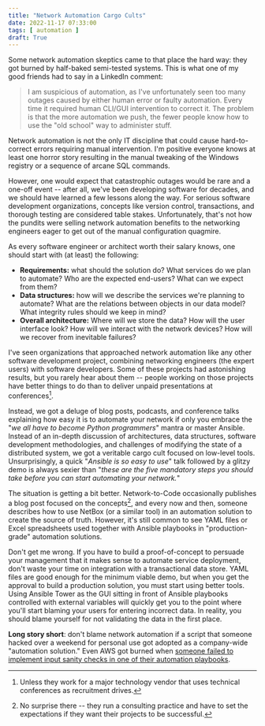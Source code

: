 ```yaml
---
title: "Network Automation Cargo Cults"
date: 2022-11-17 07:33:00
tags: [ automation ]
draft: True
---
```

Some network automation skeptics came to that place the hard way: they got burned by half-baked semi-tested systems. This is what one of my good friends had to say in a LinkedIn comment:

> I am suspicious of automation, as I've unfortunately seen too many outages caused by either human error or faulty automation. Every time it required human CLI/GUI intervention to correct it. The problem is that the more automation we push, the fewer people know how to use the "old school" way to administer stuff.

Network automation is not the only IT discipline that could cause hard-to-correct errors requiring manual intervention. I'm positive everyone knows at least one horror story resulting in the manual tweaking of the Windows registry or a sequence of arcane SQL commands.
<!--more-->
However, one would expect that catastrophic outages would be rare and a one-off event -- after all, we've been developing software for decades, and we should have learned a few lessons along the way. For serious software development organizations, concepts like version control, transactions, and thorough testing are considered table stakes. Unfortunately, that's not how the pundits were selling network automation benefits to the networking engineers eager to get out of the manual configuration quagmire.

As every software engineer or architect worth their salary knows, one should start with (at least) the following:

* **Requirements:** what should the solution do? What services do we plan to automate? Who are the expected end-users? What can we expect from them?
* **Data structures:** how will we describe the services we're planning to automate? What are the relations between objects in our data model? What integrity rules should we keep in mind?
* **Overall architecture:** Where will we store the data? How will the user interface look? How will we interact with the network devices? How will we recover from inevitable failures?

I've seen organizations that approached network automation like any other software development project, combining networking engineers (the expert users) with software developers. Some of these projects had astonishing results, but you rarely hear about them -- people working on those projects have better things to do than to deliver unpaid presentations at conferences[^RD].

[^RD]: Unless they work for a major technology vendor that uses technical conferences as recruitment drives.

Instead, we got a deluge of blog posts, podcasts, and conference talks explaining how easy it is to automate your network if only you embrace the "_we all have to become Python programmers_" mantra or master Ansible. Instead of an in-depth discussion of architectures, data structures, software development methodologies, and challenges of modifying the state of a distributed system, we got a veritable cargo cult focused on low-level tools. Unsurprisingly, a quick "_Ansible is so easy to use_" talk followed by a glitzy demo is always sexier than "_these are the five mandatory steps you should take before you can start automating your network._"

The situation is getting a bit better. Network-to-Code occasionally publishes a blog post focused on the concepts[^NSD], and every now and then, someone describes how to use NetBox (or a similar tool) in an automation solution to create the source of truth. However, it's still common to see YAML files or Excel spreadsheets used together with Ansible playbooks in "production-grade" automation solutions.

[^NSD]: No surprise there -- they run a consulting practice and have to set the expectations if they want their projects to be successful.

Don't get me wrong. If you have to build a proof-of-concept to persuade your management that it makes sense to automate service deployment, don't waste your time on integration with a transactional data store. YAML files are good enough for the minimum viable demo, but when you get the approval to build a production solution, you must start using better tools. Using Ansible Tower as the GUI sitting in front of Ansible playbooks controlled with external variables will quickly get you to the point where you'll start blaming your users for entering incorrect data. In reality, you should blame yourself for not validating the data in the first place.

**Long story short**: don't blame network automation if a script that someone hacked over a weekend for personal use got adopted as a company-wide "automation solution." Even AWS got burned when [someone failed to implement input sanity checks in one of their automation playbooks](https://aws.amazon.com/message/41926/).
